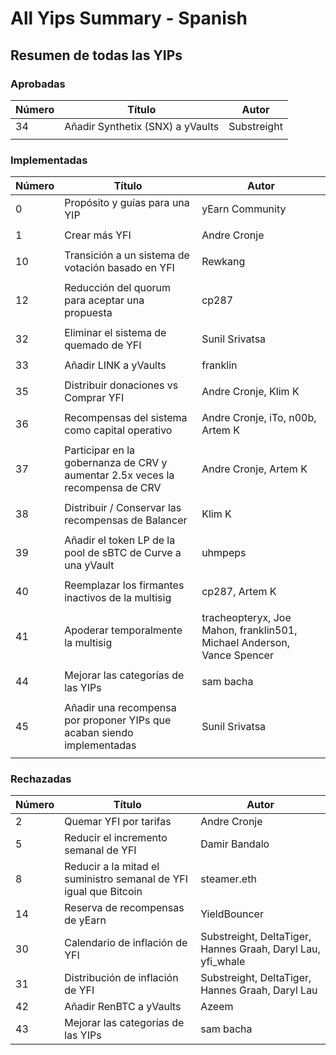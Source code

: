 # All Yips Summary - Spanish

## Resumen de todas las YIPs

### Aprobadas

| Número | Título                             | Autor         |
| -------| --------                          | --------        |
| 34     | Añadir Synthetix (SNX) a yVaults    | Substreight     |
|        |                                   |                 |

### Implementadas

| Número | Título                             | Autor          |
| -------| --------                          | --------        |
|0|	Propósito y guías para una YIP|	yEarn Community|
|        |                                   |                 |
|1	|Crear más YFI|	Andre Cronje|
|        |                                   |                 |
|10|	Transición a un sistema de votación basado en YFI	|Rewkang|
|        |                                   |                 |
|12	|Reducción del quorum para aceptar una propuesta|	cp287|
|        |                                   |                 |
|32	|Eliminar el sistema de quemado de YFI	|Sunil Srivatsa|
|        |                                   |                 |
|33	|Añadir LINK a yVaults	|franklin|
|        |                                   |                 |
|35|	Distribuir donaciones vs Comprar YFI	|Andre Cronje, Klim K|
|        |                                   |                 |
|36	|Recompensas del sistema como capital operativo	|Andre Cronje, iTo, n00b, Artem K|
|        |                                   |                 |
|37	|Participar en la gobernanza de CRV y aumentar 2.5x veces la recompensa de CRV|	Andre Cronje, Artem K|
|        |                                   |                 |
|38	|Distribuir / Conservar las recompensas de Balancer 	|Klim K|
|        |                                   |                 |
|39|	Añadir el token LP de la pool de sBTC de Curve a una yVault	|uhmpeps|
|        |                                   |                 |
|40	| Reemplazar los firmantes inactivos de la multisig |	cp287, Artem K|
|        |                                   |                 |
|41| Apoderar temporalmente la multisig	|tracheopteryx, Joe Mahon, franklin501, Michael Anderson, Vance Spencer|
|        |                                   |                 |
|44|Mejorar las categorías de las YIPs	|sam bacha|
|        |                                   |                 |
|45	|Añadir una recompensa por proponer YIPs que acaban siendo implementadas|Sunil Srivatsa|
|        |                                   |                 |
### Rechazadas

| Número | Título                                                            | Autor                                                       |
| ------ | ----------------------------------------------------------------  | ----------------------------------------------------------- |
|2	     | Quemar YFI por tarifas          	                                 | Andre Cronje                                                |
|5	     | Reducir el incremento semanal de YFI                              | Damir Bandalo                                               |
|8	     | Reducir a la mitad el suministro semanal de YFI igual que Bitcoin | steamer.eth                                                 |
|14	     | Reserva de recompensas de yEarn                                   | YieldBouncer                                                |
|30	     | Calendario de inflación de YFI                                    | Substreight, DeltaTiger, Hannes Graah, Daryl Lau, yfi_whale |
|31	     | Distribución de inflación de YFI                                  | Substreight, DeltaTiger, Hannes Graah, Daryl Lau            |
|42	     | Añadir RenBTC a yVaults                                           | Azeem                                                       |
|43      | Mejorar las categorías de las YIPs                                | sam bacha                                                   |
